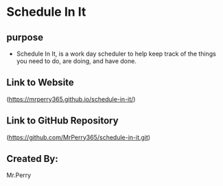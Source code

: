 # Schedule In It

## purpose
* Schedule In It, is a work day scheduler to help keep track of the things you need to do, are doing, and have done.


## Link to Website
(https://mrperry365.github.io/schedule-in-it/)

## Link to GitHub Repository
(https://github.com/MrPerry365/schedule-in-it.git)

## Created By:
Mr.Perry